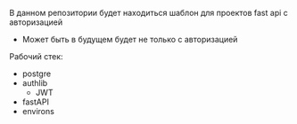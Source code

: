 В данном репозитории будет находиться шаблон для проектов fast api с авторизацией
- Может быть в будущем будет не только с авторизацией

Рабочий стек:
- postgre
- authlib
  - JWT
- fastAPI
- environs